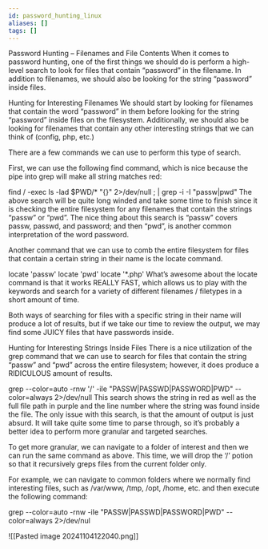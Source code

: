 ```yaml
---
id: password_hunting_linux
aliases: []
tags: []
---
```



Password Hunting – Filenames and File Contents
When it comes to password hunting, one of the first things we should do is perform a high-level search to look for files that contain “password” in the filename. In addition to filenames, we should also be looking for the string “password” inside files.

Hunting for Interesting Filenames
We should start by looking for filenames that contain the word “password” in them before looking for the string “password” inside files on the filesystem. Additionally, we should also be looking for filenames that contain any other interesting strings that we can think of (config, php, etc.)

There are a few commands we can use to perform this type of search.

First, we can use the following find command, which is nice because the pipe into grep will make all string matches red:

find / -exec ls -lad $PWD/* "{}" 2>/dev/null \; | grep -i -I "passw\|pwd"
The above search will be quite long winded and take some time to finish since it is checking the entire filesystem for any filenames that contain the strings “passw” or “pwd”. The nice thing about this search is “passw” covers passw, passwd, and password; and then “pwd”, is another common interpretation of the word password.

Another command that we can use to comb the entire filesystem for files that contain a certain string in their name is the locate command.

locate 'passw'
locate 'pwd'
locate '*.php'
What’s awesome about the locate command is that it works REALLY FAST, which allows us to play with the keywords and search for a variety of different filenames / filetypes in a short amount of time.

Both ways of searching for files with a specific string in their name will produce a lot of results, but if we take our time to review the output, we may find some JUICY files that have passwords inside.

Hunting for Interesting Strings Inside Files
There is a nice utilization of the grep command that we can use to search for files that contain the string “passw” and “pwd” across the entire filesystem; however, it does produce a RIDICULOUS amount of results.

grep --color=auto -rnw '/' -iIe "PASSW\|PASSWD\|PASSWORD\|PWD" --color=always 2>/dev/null
This search shows the string in red as well as the full file path in purple and the line number where the string was found inside the file. The only issue with this search, is that the amount of output is just absurd. It will take quite some time to parse through, so it’s probably a better idea to perform more granular and targeted searches.

To get more granular, we can navigate to a folder of interest and then we can run the same command as above. This time, we will drop the ‘/’ potion so that it recursively greps files from the current folder only.

For example, we can navigate to common folders where we normally find interesting files, such as /var/www, /tmp, /opt, /home, etc. and then execute the following command:

grep --color=auto -rnw -iIe "PASSW\|PASSWD\|PASSWORD\|PWD" --color=always 2>/dev/nul  

![[Pasted image 20241104122040.png]]
